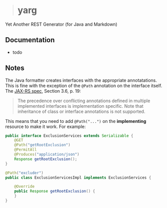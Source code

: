 ># yarg

Yet Another REST Generator (for Java and Markdown)

## Documentation
* todo

## Notes
The Java formatter creates interfaces with the appropriate
annotatations. This is fine with the exception of the `@Path`
annotation on the interface itself. The <a
href="http://download.oracle.com/otn-pub/jcp/jaxrs-2_0-fr-eval-spec/jsr339-jaxrs-2.0-final-spec.pdf"
target="_blank">JAX-RS spec</a>, Section 3.6, p. 19: 
> The precedence over conflicting annotations defined in
> multiple implemented interfaces is implementation specific.
> Note that inheritance of class or interface annotations
> is not supported.

This means that you need to add `@Path("...")` on the __implementing__
resource to make it work.
For example:
```java
public interface ExclusionServices extends Serializable {
    @GET
    @Path("getRootExclusion")
    @PermitAll
    @Produces("application/json")
    Response getRootExclusion();
}

@Path("excluder")
public class ExclusionServicesImpl implements ExclusionServices {

	@Override
	public Response getRootExclusion() {
    }
}
```
